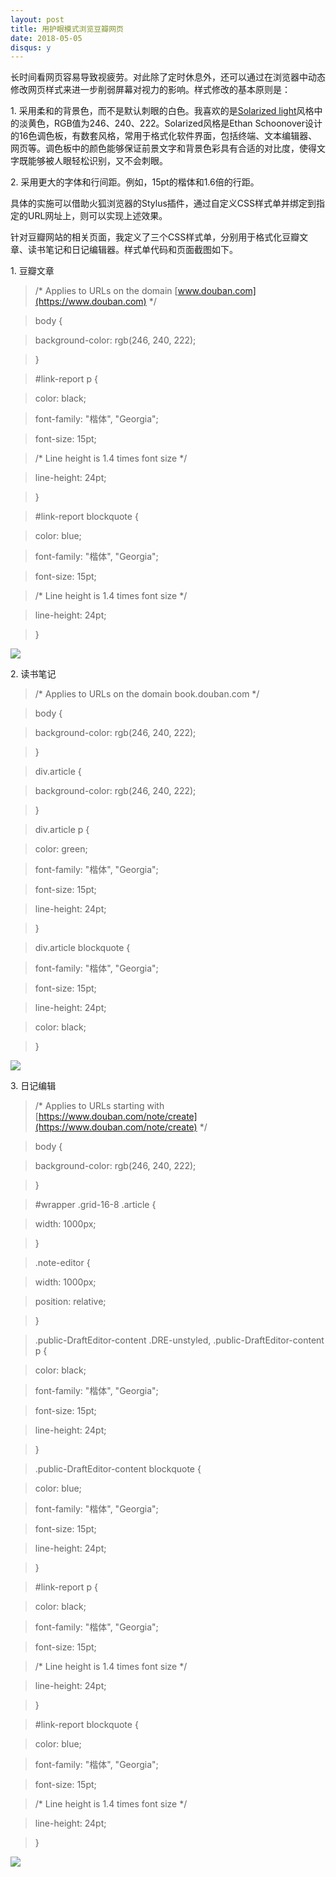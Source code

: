 ```yaml
---
layout: post
title: 用护眼模式浏览豆瓣网页
date: 2018-05-05
disqus: y
---
```


长时间看网页容易导致视疲劳。对此除了定时休息外，还可以通过在浏览器中动态修改网页样式来进一步削弱屏幕对视力的影响。样式修改的基本原则是：

1\. 采用柔和的背景色，而不是默认刺眼的白色。我喜欢的是[Solarized light](http://ethanschoonover.com/solarized)风格中的淡黄色，RGB值为246、240、222。Solarized风格是Ethan Schoonover设计的16色调色板，有数套风格，常用于格式化软件界面，包括终端、文本编辑器、网页等。调色板中的颜色能够保证前景文字和背景色彩具有合适的对比度，使得文字既能够被人眼轻松识别，又不会刺眼。

2\. 采用更大的字体和行间距。例如，15pt的楷体和1.6倍的行距。

具体的实施可以借助火狐浏览器的Stylus插件，通过自定义CSS样式单并绑定到指定的URL网址上，则可以实现上述效果。

针对豆瓣网站的相关页面，我定义了三个CSS样式单，分别用于格式化豆瓣文章、读书笔记和日记编辑器。样式单代码和页面截图如下。

1\. 豆瓣文章

> /\* Applies to URLs on the domain [www.douban.com](https://www.douban.com) \*/

> body {

> background-color: rgb(246, 240, 222);

> }

> #link-report p {

> color: black;

> font-family: "楷体", "Georgia";

> font-size: 15pt;

> /\* Line height is 1.4 times font size \*/

> line-height: 24pt;

> }

> #link-report blockquote {

> color: blue;

> font-family: "楷体", "Georgia";

> font-size: 15pt;

> /\* Line height is 1.4 times font size \*/

> line-height: 24pt;

> }

![](/figures/p50394689.jpg)

2\. 读书笔记

> /\* Applies to URLs on the domain book.douban.com \*/

> body {

> background-color: rgb(246, 240, 222);

> }

> div.article {

> background-color: rgb(246, 240, 222);

> }

> div.article p {

> color: green;

> font-family: "楷体", "Georgia";

> font-size: 15pt;

> line-height: 24pt;

> }

> div.article blockquote {

> font-family: "楷体", "Georgia";

> font-size: 15pt;

> line-height: 24pt;

> color: black;

> }

![](/figures/p50394759.jpg)

3\. 日记编辑

> /\* Applies to URLs starting with [https://www.douban.com/note/create](https://www.douban.com/note/create) \*/

> body {

> background-color: rgb(246, 240, 222);

> }

> #wrapper .grid-16-8 .article {

> width: 1000px;

> }

> .note-editor {

> width: 1000px;

> position: relative;

> }

> .public-DraftEditor-content .DRE-unstyled, .public-DraftEditor-content p {

> color: black;

> font-family: "楷体", "Georgia";

> font-size: 15pt;

> line-height: 24pt;

> }

> .public-DraftEditor-content blockquote {

> color: blue;

> font-family: "楷体", "Georgia";

> font-size: 15pt;

> line-height: 24pt;

> }

> #link-report p {

> color: black;

> font-family: "楷体", "Georgia";

> font-size: 15pt;

> /\* Line height is 1.4 times font size \*/

> line-height: 24pt;

> }

> #link-report blockquote {

> color: blue;

> font-family: "楷体", "Georgia";

> font-size: 15pt;

> /\* Line height is 1.4 times font size \*/

> line-height: 24pt;

> }

![](/figures/p50395207.jpg)

